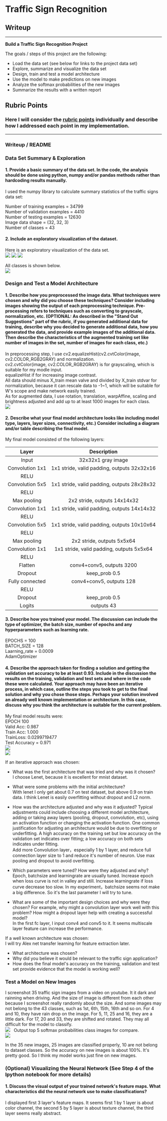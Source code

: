 # **Traffic Sign Recognition** 

## Writeup

---

**Build a Traffic Sign Recognition Project**

The goals / steps of this project are the following:
* Load the data set (see below for links to the project data set)
* Explore, summarize and visualize the data set
* Design, train and test a model architecture
* Use the model to make predictions on new images
* Analyze the softmax probabilities of the new images
* Summarize the results with a written report


## Rubric Points
### Here I will consider the [rubric points](https://review.udacity.com/#!/rubrics/481/view) individually and describe how I addressed each point in my implementation.  

---
### Writeup / README

### Data Set Summary & Exploration

#### 1. Provide a basic summary of the data set. In the code, the analysis should be done using python, numpy and/or pandas methods rather than hardcoding results manually.

I used the numpy library to calculate summary statistics of the traffic
signs data set:  
  
Number of training examples = 34799  
Number of validation examples = 4410  
Number of testing examples = 12630  
Image data shape = (32, 32, 3)  
Number of classes = 43  

#### 2. Include an exploratory visualization of the dataset.  

Here is an exploratory visualization of the data set.   
<img src="train_size.jpg">
<img src="valid_size.jpg">
<img src="test_size.jpg">  

All classes is shown below.  
<img src="all_classes.jpg">  

### Design and Test a Model Architecture

#### 1. Describe how you preprocessed the image data. What techniques were chosen and why did you choose these techniques? Consider including images showing the output of each preprocessing technique. Pre-processing refers to techniques such as converting to grayscale, normalization, etc. (OPTIONAL: As described in the "Stand Out Suggestions" part of the rubric, if you generated additional data for training, describe why you decided to generate additional data, how you generated the data, and provide example images of the additional data. Then describe the characteristics of the augmented training set like number of images in the set, number of images for each class, etc.)  

In preprocessing step, I use cv2.equalizeHist(cv2.cvtColor(image, cv2.COLOR_RGB2GRAY) and normalization.  
cv2.cvtColor(image, cv2.COLOR_RGB2GRAY) is for grayscaling, which is suitable for my modle input.  
equalizeHist if for increasing image contrast.  
All data should minus X_train mean valve and divided by X_train stdvar for normalization, because it can rescale data to -1~1, which will be suitable for W's scope and make network easily trained.  
As for augmented data, I use rotation, translation, warpAffine, scaling and brightness adjusted and add up to at least 1000 images for each class.  
<img src="augmented_train_size.jpg">  

#### 2. Describe what your final model architecture looks like including model type, layers, layer sizes, connectivity, etc.) Consider including a diagram and/or table describing the final model.  

My final model consisted of the following layers:  

| Layer         	|     Description	        		| 
|:---------------------:|:---------------------------------------------:| 
| Input         	| 32x32x1 gray image   				| 
| Convolution 1x1     	| 1x1 stride, valid padding, outputs 32x32x16 	|
| RELU			|						|
| Convolution 5x5	| 1x1 stride, valid padding, outputs 28x28x32   |
| RELU			|						|
| Max pooling	      	| 2x2 stride,  outputs 14x14x32 		|
| Convolution 1x1     	| 1x1 stride, valid padding, outputs 14x14x32 	|
| RELU			|						|
| Convolution 5x5	| 1x1 stride, valid padding, outputs 10x10x64   |
| RELU			|						|
| Max pooling	      	| 2x2 stride,  outputs 5x5x64 		        |
| Convolution 1x1     	| 1x1 stride, valid padding, outputs 5x5x64 	|
| RELU			|						|
| Flatten	| conv4+conv5, outputs 3200       		|
| Dropout		| keep_prob 0.5					|
| Fully connected	| conv4+conv5, outputs 128       		|
| RELU   		|         					|
| Dropout		| keep_prob 0.5					|
| Logits        	| outputs 43     				|

 


#### 3. Describe how you trained your model. The discussion can include the type of optimizer, the batch size, number of epochs and any hyperparameters such as learning rate.  
  
EPOCHS = 100  
BATCH_SIZE = 128  
Laarning_rate = 0.0009  
AdamOptimizer  

#### 4. Describe the approach taken for finding a solution and getting the validation set accuracy to be at least 0.93. Include in the discussion the results on the training, validation and test sets and where in the code these were calculated. Your approach may have been an iterative process, in which case, outline the steps you took to get to the final solution and why you chose those steps. Perhaps your solution involved an already well known implementation or architecture. In this case, discuss why you think the architecture is suitable for the current problem.  
  
My final model results were:  
EPOCH 100  
Valid Acc: 0.987  
Train Acc: 1.000  
TrainLoss: 0.0299719477  
Test Accuracy = 0.971  
<img src="loss.jpg">  
<img src="acc.jpg">  


If an iterative approach was chosen:
* What was the first architecture that was tried and why was it chosen?  
I choose Lenet, because it is excellent for mnist dataset.  
  
* What were some problems with the initial architecture?  
With lenet I only get about 0.7 on test dataset, but above 0.9 on train data. I think Lenet is easily overfitting without dropout and L2 norm.  
  
* How was the architecture adjusted and why was it adjusted? Typical adjustments could include choosing a different model architecture, adding or taking away layers (pooling, dropout, convolution, etc), using an activation function or changing the activation function. One common justification for adjusting an architecture would be due to overfitting or underfitting. A high accuracy on the training set but low accuracy on the validation set indicates over fitting; a low accuracy on both sets indicates under fitting.  
Add more Convolution layer，especially 1 by 1 layer, and reduce full connection layer size to 1 and reduce it's number of neuron. Use max pooling and dropout to avoid overfitting.   
  
* Which parameters were tuned? How were they adjusted and why?  
Epoch, batchsize and learningrate are usually tuned. Increase epoch when loss curve is not in valley and still. Increase learningrate if loss curve decrease too slow. In my experiment，batchsize seems not make a big difference. So it's the last parameter I will try to tune.  

* What are some of the important design choices and why were they chosen? For example, why might a convolution layer work well with this problem? How might a dropout layer help with creating a successful model?  
In the first fc layer, I input conv4 and conv5 to it. It seems multiscale layer feature can increase the performance.  
  
If a well known architecture was chosen:  
I will try Alex net transfer learning for feature extraction later.  
* What architecture was chosen?  
* Why did you believe it would be relevant to the traffic sign application?  
* How does the final model's accuracy on the training, validation and test set provide evidence that the model is working well?  
   

### Test a Model on New Images
  
I screenshot 35 traffic sign images from a video on youtube. It it dark and rainning when driving. And the size of image is different from each other because I screenshot really randomly about the size. And some images may not belong to the 43 classes, such as 1st, 6th, 15th, 16th and so on. For 4 and 10, they have rain drop on the image. For 5, 11, 25 and 16, they are a little dark. For 17, 20 and 33, they are shifted and rotated. They may all difficult for the model to classify.  
<img src="all_new.jpg">  
Output top 5 softmax probabilities class images for compare.  
<img src="test_on_new.jpg">  

In the 35 new images, 25 images are classified properly, 10 are not belong to dataset classes. So the accuracy on new images is about 100%. It's pretty good. So I think my model works just fine on new images.  


### (Optional) Visualizing the Neural Network (See Step 4 of the Ipython notebook for more details)
#### 1. Discuss the visual output of your trained network's feature maps. What characteristics did the neural network use to make classifications?  
I displayed first 3 layer's feature maps. It seems first 1 by 1 layer is about color channel, the second 5 by 5 layer is about texture channel, the third layer seems really abstract.  


